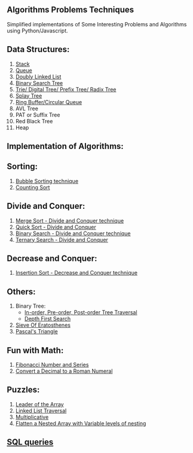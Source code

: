 Algorithms Problems Techniques
-------------------------------------

Simplified implementations of Some Interesting Problems and Algorithms using Python/Javascript.

Data Structures:
----------------
1. [Stack](DataStructures/Stack.py)
2. [Queue](DataStructures/Queue.py)
3. [Doubly Linked List](DataStructures/DoublyLinkedList.py)
4. [Binary Search Tree](DataStructures/BST.py)
5. [Trie/ Digital Tree/ Prefix Tree/ Radix Tree](DataStructures/Trie.py)
6. [Splay Tree](DataStructures/SplayTree.py)
7. [Ring Buffer/Circular Queue](DataStructures/RingBuffer.py)
8. AVL Tree
9. PAT or Suffix Tree
10. Red Black Tree
11. Heap

Implementation of Algorithms:
-----------------------------

Sorting:
-----------
1. [Bubble Sorting technique](Algorithms/BubbleSort.py)
2. [Counting Sort](Algorithms/TernarySearch.py)

Divide and Conquer:
---------------------
1. [Merge Sort - Divide and Conquer technique](Algorithms/MergeSort.py)
2. [Quick Sort - Divide and Conquer](Algorithms/QuickSort.py) 
3. [Binary Search - Divide and Conquer technique](Algorithms/BinarySearch.py)
4. [Ternary Search - Divide and Conquer](Algorithms/TernarySearch.py)

Decrease and Conquer:
------------------------
1. [Insertion Sort - Decrease and Conquer technique](Algorithms/insertionSort.py)

Others:
-------
1. Binary Tree:
	- [In-order, Pre-order, Post-order Tree Traversal](Algorithms/BTree.py)
	- [Depth First Search](Algorithms/BTree.py)
2. [Sieve Of Eratosthenes](Algorithms/SieveOfEratosthenes.py)
4. [Pascal's Triangle](Puzzles/PascalTriangle.py)


Fun with Math:
--------------

1. [Fibonacci Number and Series](Math/Fibonacci.py)
2. [Convert a Decimal to a Roman Numeral](Math/RomanConverter.js)

Puzzles:
--------

1. [Leader of the Array](Puzzles/Leader_of_the_array_prob.py)
2. [Linked List Traversal](Pzzles/LinkedList_Traversal_prob.py)
3. [Multiplicative](Puzzles/multiplicative_prob.py)
4. [Flatten a Nested Array with Variable levels of nesting](Puzzles/FlattenArray.js)

[SQL queries](SQL_queries)
-------------
